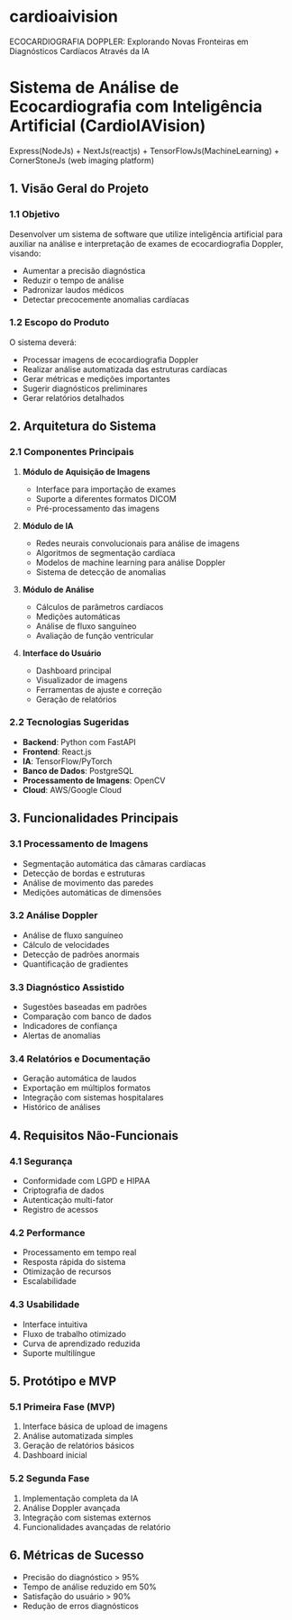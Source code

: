 # cardioaivision
ECOCARDIOGRAFIA DOPPLER: Explorando Novas Fronteiras em Diagnósticos Cardíacos Através da IA

# Sistema de Análise de Ecocardiografia com Inteligência Artificial (CardioIAVision)

Express(NodeJs) + NextJs(reactjs) + TensorFlowJs(MachineLearning) + CornerStoneJs (web imaging platform)

## 1. Visão Geral do Projeto
### 1.1 Objetivo
Desenvolver um sistema de software que utilize inteligência artificial para auxiliar na análise e interpretação de exames de ecocardiografia Doppler, visando:
- Aumentar a precisão diagnóstica
- Reduzir o tempo de análise
- Padronizar laudos médicos
- Detectar precocemente anomalias cardíacas

### 1.2 Escopo do Produto
O sistema deverá:
- Processar imagens de ecocardiografia Doppler
- Realizar análise automatizada das estruturas cardíacas
- Gerar métricas e medições importantes
- Sugerir diagnósticos preliminares
- Gerar relatórios detalhados

## 2. Arquitetura do Sistema

### 2.1 Componentes Principais
1. **Módulo de Aquisição de Imagens**
   - Interface para importação de exames
   - Suporte a diferentes formatos DICOM
   - Pré-processamento das imagens

2. **Módulo de IA**
   - Redes neurais convolucionais para análise de imagens
   - Algoritmos de segmentação cardíaca
   - Modelos de machine learning para análise Doppler
   - Sistema de detecção de anomalias

3. **Módulo de Análise**
   - Cálculos de parâmetros cardíacos
   - Medições automáticas
   - Análise de fluxo sanguíneo
   - Avaliação de função ventricular

4. **Interface do Usuário**
   - Dashboard principal
   - Visualizador de imagens
   - Ferramentas de ajuste e correção
   - Geração de relatórios

### 2.2 Tecnologias Sugeridas
- **Backend**: Python com FastAPI
- **Frontend**: React.js
- **IA**: TensorFlow/PyTorch
- **Banco de Dados**: PostgreSQL
- **Processamento de Imagens**: OpenCV
- **Cloud**: AWS/Google Cloud

## 3. Funcionalidades Principais

### 3.1 Processamento de Imagens
- Segmentação automática das câmaras cardíacas
- Detecção de bordas e estruturas
- Análise de movimento das paredes
- Medições automáticas de dimensões

### 3.2 Análise Doppler
- Análise de fluxo sanguíneo
- Cálculo de velocidades
- Detecção de padrões anormais
- Quantificação de gradientes

### 3.3 Diagnóstico Assistido
- Sugestões baseadas em padrões
- Comparação com banco de dados
- Indicadores de confiança
- Alertas de anomalias

### 3.4 Relatórios e Documentação
- Geração automática de laudos
- Exportação em múltiplos formatos
- Integração com sistemas hospitalares
- Histórico de análises

## 4. Requisitos Não-Funcionais

### 4.1 Segurança
- Conformidade com LGPD e HIPAA
- Criptografia de dados
- Autenticação multi-fator
- Registro de acessos

### 4.2 Performance
- Processamento em tempo real
- Resposta rápida do sistema
- Otimização de recursos
- Escalabilidade

### 4.3 Usabilidade
- Interface intuitiva
- Fluxo de trabalho otimizado
- Curva de aprendizado reduzida
- Suporte multilíngue

## 5. Protótipo e MVP

### 5.1 Primeira Fase (MVP)
1. Interface básica de upload de imagens
2. Análise automatizada simples
3. Geração de relatórios básicos
4. Dashboard inicial

### 5.2 Segunda Fase
1. Implementação completa da IA
2. Análise Doppler avançada
3. Integração com sistemas externos
4. Funcionalidades avançadas de relatório

## 6. Métricas de Sucesso
- Precisão do diagnóstico > 95%
- Tempo de análise reduzido em 50%
- Satisfação do usuário > 90%
- Redução de erros diagnósticos

